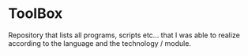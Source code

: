 # ToolBox
Repository that lists all programs, scripts etc... that I was able to realize according to the language and the technology / module. 
